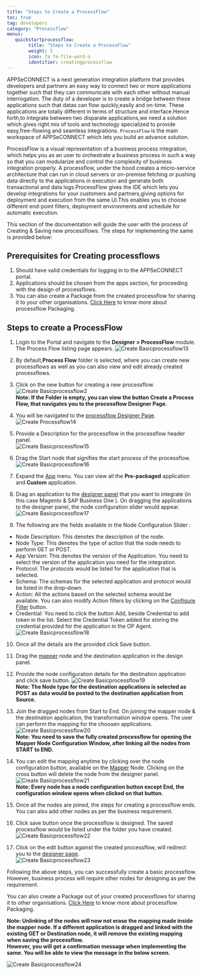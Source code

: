 ```yaml
---
title: "Steps to Create a ProcessFlow"
toc: true
tag: developers
category: "Processflow"
menus: 
   quickstartprocessflow:
        title: "Steps to Create a ProcessFlow"
        weight: 5
        icon: fa fa-file-word-o
        identifier: creatingprocessflow
---
```

APPSeCONNECT is a next generation integration platform that provides developers and partners an easy way to connect two or more applications
together such that they can communicate with each other without manual interrogation. The duty of a developer is to create a bridge between these applications
such that datas can flow quickly,easily and on-time. These applications are totally different in terms of structure and interface.Hence forth,to integrate
between two disparate applications,we need a solution which gives right mix of tools and technology specialized to provide easy,free-flowing and seamless integrations.
`ProcessFlow` is the main workspace of APPSeCONNECT which lets you build an advance solution.

ProcessFlow is a visual representation of a business process integration, which helps you as an user to orchestrate a business process in such a way so that you can 
modularize and control the complexity of business integration properly. A processflow, under the hood creates a micro-service architecture that can run in cloud servers 
or on-premise fetching or pushing data directly to the applications in execution and generate both transactional and data logs.ProcessFlow gives the IDE which lets you 
develop integrations for your customers and partners,giving options for deployment and execution from the same UI.This enables you to choose different end-point filters,
deployment environments and schedule for automatic execution.

This section of the documentation will guide the user with the process of Creating & Saving new processflows. The steps for implementing the same is provided below:

## Prerequisites for Creating processflows
1. Should have valid credentials for logging in to the APPSeCONNECT portal.
2. Applications should be chosen from the apps section, for proceeding with the design of processflows.
3. You can also create a Package from the created processflow for sharing it to your other organisations. [Click Here](/processflow/processflow-packaging-overview/) to know more about processflow Packaging.

## Steps to create a ProcessFlow
1)	Login to the Portal and navigate to the **Designer > ProcessFlow** module. The Process Flow listing page appears.
![Create Basicprocessflow13](../../staticfiles/processflow/media/create-basicprocessflow13.png)

2)	By default,**Process Flow** folder is selected, where you can create new processflows as well as you can also view and edit already created processflows.

3)	Click on the new button for creating a new processflow.  
![Create Basicprocessflow2](../../staticfiles/processflow/media/create-basicprocessflow2.png)   
**Note: If the Folder is empty, you can view the button Create a Process Flow, that navigates 
you to the processflow Designer Page.** 

4)	You will be navigated to the [processflow Designer Page](/processflow/designer-processflow/).     
![Create Processflow14](../../staticfiles/processflow/media/create-processflow14.png)

5)	Provide a Description for the processflow in the processflow header panel.        
![Create Basicprocessflow15](../../staticfiles/processflow/media/create-basicprocessflow15.png)

6)	Drag the Start node that signifies the start process of the processflow.    
![Create Basicprocessflow16](../../staticfiles/processflow/media/create-basicprocessflow16.png)     

7)	Expand the [App](/processflow/processflow-app/) menu. You can view all the **Pre-packaged** application and **Custom** application.    
8)	Drag an application to the [designer panel](/processflow/designer-processflow/) that you want to integrate 
    (in this case Magento & SAP Business One ). On dragging the applications to the designer panel, the node configuration 
    slider would appear.        
![Create Basicprocessflow17](../../staticfiles/processflow/media/create-basicprocessflow17.png)      
9)	The following are the fields available in the Node Configuration Slider :          
* Node Description: This denotes the description of the node.  
* Node Type: This denotes the type of action that the node needs to perform GET or POST.   
* App Version: This denotes the version of the Application. You need to select the version of the application you need for the integration.  
* Protocol: The protocols would be listed for the application that is selected.     
* Schema: The schemas for the selected application and protocol would be listed in the drop-down.   
* Action: All the actions based on the selected schema would be available. You can also modify Action filters by clicking on the [Configure Filter](/transformation/working-with-schemas-action-filter/) button.   
* Credential: You need to click the button Add, beside Credential to add token in the list. Select the Credential Token added for storing the credential provided for the application in the OP Agent.    
 ![Create Basicprocessflow18](../../staticfiles/processflow/media/create-basicprocessflow18.png)    
10)	Once all the details are the provided click Save button.       
11)	Drag the [mapper](/processflow/working-with-mapper/) node and the destination application in the design panel. 
12)	Provide the node configuration details for the destination application and click save button. 
![Create Basicprocessflow19](../../staticfiles/processflow/media/create-basicprocessflow19.png)     
**Note: The Node type for the destination applications is selected as POST as data would be posted to the destination application from Source.**    
13)	Join the dragged nodes from Start to End. On joining the mapper node & the destination application, the transformation window opens. The user can perform the mapping for the choosen applications.      
![Create Basicprocessflow20](../../staticfiles/processflow/media/create-basicprocessflow20.png)    
**Note: You need to save the fully created processflow for opening the Mapper Node Configuration Window, after linking all the nodes from START to END.**

14)	You can edit the mapping anytime by clicking over the node configuration button, available on the [Mapper](/processflow/working-with-mapper/) Node. Clicking on the cross button will delete the node from the designer panel.      
![Create Basicprocessflow21](../../staticfiles/processflow/media/create-basicprocessflow21.png)   
**Note: Every node has a node configuration button except End, the configuration window opens when clicked on that button.**    
15)	Once all the nodes are joined, the steps for creating a processflow ends. You can also add other nodes as per the business requirement.       
16)	Click save button once the processflow is designed. The saved processflow would be listed under the folder you have created.         
![Create Basicprocessflow22](../../staticfiles/processflow/media/create-basicprocessflow22.png)    
17)	Click on the edit button against the created processflow, will redirect you to the [designer page](/processflow/designer-processflow/).       
![Create Basicprocessflow23](../../staticfiles/processflow/media/create-basicprocessflow23.png)   

Following the above steps, you can successfully create a basic processflow. However, business process will require other nodes for designing as per the requirement.  

You can also create a Package out of your created processflows for sharing it to other organisations. [Click Here](/processflow/processflow-packaging-overview/) to know more about processflow Packaging.

**Note: Unlinking of the nodes will now not erase the mapping made inside the mapper node. If a different application is dragged and linked with the existing GET or Destination node, it will remove the existing mapping when saving the processflow.  
However, you will get a confirmation message when implementing the same. You will be able to view the message in the below screen.**

![Create Basicprocessflow24](../../staticfiles/processflow/media/create-basicprocessflow23.png)